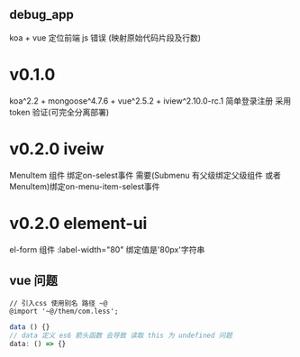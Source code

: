 ## debug_app

koa + vue 定位前端 js 错误 (映射原始代码片段及行数)
# v0.1.0

koa^2.2 + mongoose^4.7.6 + vue^2.5.2 + iview^2.10.0-rc.1 简单登录注册 采用 token 验证(可完全分离部署)

# v0.2.0 iveiw

MenuItem 组件 绑定on-selest事件
需要(Submenu 有父级绑定父级组件 或者 MenuItem)绑定on-menu-item-selest事件

# v0.2.0 element-ui

el-form 组件 :label-width="80" 绑定值是'80px'字符串

## vue 问题
```less
// 引入css 使用别名 路径 ~@
@import '~@/them/com.less';
```
```js
data () {}
// data 定义 es6 箭头函数 会导致 读取 this 为 undefined 问题
data: () => {}
```
